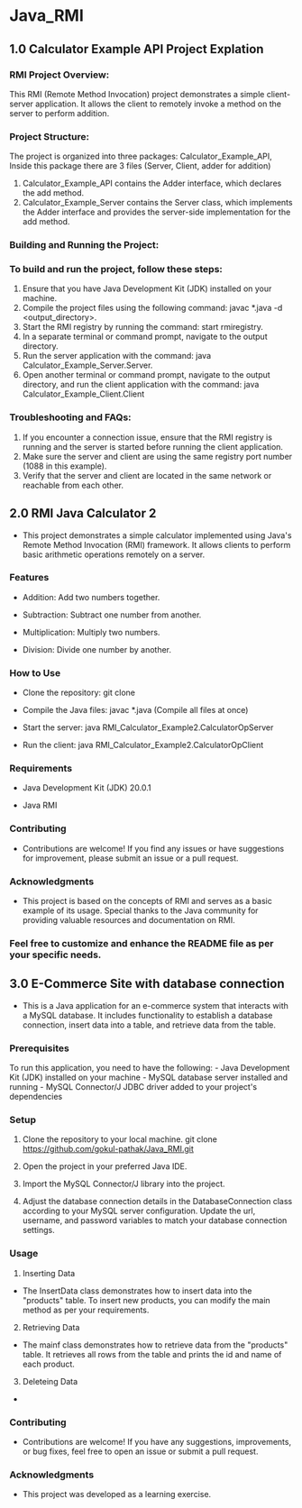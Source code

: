 # Java_RMI

## 1.0 Calculator Example API Project Explation 
### RMI Project Overview:
This RMI (Remote Method Invocation) project demonstrates a simple client-server application. It allows the client to remotely invoke a method on the server to perform addition.

### Project Structure:
 The project is organized into three packages: Calculator_Example_API, Inside this package there are 3 files (Server, Client, adder for addition)

1. Calculator_Example_API contains the Adder interface, which declares the add method.
2. Calculator_Example_Server contains the Server class, which implements the Adder interface and provides the server-side implementation for the add method.

### Building and Running the Project:
### To build and run the project, follow these steps:

1. Ensure that you have Java Development Kit (JDK) installed on your machine.
2. Compile the project files using the following command: javac *.java -d <output_directory>.
3. Start the RMI registry by running the command: start rmiregistry.
4. In a separate terminal or command prompt, navigate to the output directory.
5. Run the server application with the command: java Calculator_Example_Server.Server.
6. Open another terminal or command prompt, navigate to the output directory, and run the client application with the command: java Calculator_Example_Client.Client

### Troubleshooting and FAQs:
1. If you encounter a connection issue, ensure that the RMI registry is running and the server is started before running the client application.
2. Make sure the server and client are using the same registry port number (1088 in this example).
3. Verify that the server and client are located in the same network or reachable from each other.


## 2.0 RMI Java Calculator 2
- This project demonstrates a simple calculator implemented using Java's Remote Method Invocation (RMI) framework. It allows clients to perform basic arithmetic operations remotely on a server.

### Features
- Addition: Add two numbers together.

- Subtraction: Subtract one number from another.

- Multiplication: Multiply two numbers.

- Division: Divide one number by another.

### How to Use
- Clone the repository: git clone <repository-url>
  
- Compile the Java files: javac *.java (Compile all files at once)
  
- Start the server: java RMI_Calculator_Example2.CalculatorOpServer
  
- Run the client: java RMI_Calculator_Example2.CalculatorOpClient
 
### Requirements
- Java Development Kit (JDK) 20.0.1
  
- Java RMI
  
### Contributing
- Contributions are welcome! If you find any issues or have suggestions for improvement, please submit an issue or a pull request.

### Acknowledgments
- This project is based on the concepts of RMI and serves as a basic example of its usage. Special thanks to the Java community for providing valuable resources and documentation on RMI.

### Feel free to customize and enhance the README file as per your specific needs.

  
## 3.0 E-Commerce Site with database connection
  - This is a Java application for an e-commerce system that interacts with a MySQL database. It includes functionality to establish a database connection, insert data into a table, and retrieve data from the table.
  ### Prerequisites
  To run this application, you need to have the following:
    - Java Development Kit (JDK) installed on your machine
    - MySQL database server installed and running
    - MySQL Connector/J JDBC driver added to your project's dependencies
 ### Setup
1. Clone the repository to your local machine.
   git clone https://github.com/gokul-pathak/Java_RMI.git
2. Open the project in your preferred Java IDE.

3. Import the MySQL Connector/J library into the project.

4. Adjust the database connection details in the DatabaseConnection class according to your MySQL server configuration. Update the url, username, and password variables to match your database connection settings.
 ### Usage
 1. Inserting Data
 - The InsertData class demonstrates how to insert data into the "products" table. To insert new products, you can modify the main method as per your requirements.
 2. Retrieving Data
 - The mainf class demonstrates how to retrieve data from the "products" table. It retrieves all rows from the table and prints the id and name of each product.
 3. Deleteing Data
   - 
  
 ### Contributing
- Contributions are welcome! If you have any suggestions, improvements, or bug fixes, feel free to open an issue or submit a pull request.

### Acknowledgments
- This project was developed as a learning exercise.
